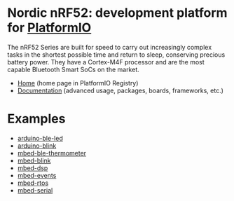 
# Nordic nRF52: development platform for [PlatformIO](https://platformio.org)

The nRF52 Series are built for speed to carry out increasingly complex tasks in the shortest possible time and return to sleep, conserving precious battery power. They have a Cortex-M4F processor and are the most capable Bluetooth Smart SoCs on the market. 

* [Home](https://platformio.org/platforms/nordicnrf52) (home page in PlatformIO Registry)
* [Documentation](http://docs.platformio.org/page/platforms/nordicnrf52.html) (advanced usage, packages, boards, frameworks, etc.)

# Examples

* [arduino-ble-led](https://github.com/platformio/platform-nordicnrf52/tree/master/examples/arduino-ble-led)
* [arduino-blink](https://github.com/platformio/platform-nordicnrf52/tree/master/examples/arduino-blink)
* [mbed-ble-thermometer](https://github.com/platformio/platform-nordicnrf52/tree/master/examples/mbed-ble-thermometer)
* [mbed-blink](https://github.com/platformio/platform-nordicnrf52/tree/master/examples/mbed-blink)
* [mbed-dsp](https://github.com/platformio/platform-nordicnrf52/tree/master/examples/mbed-dsp)
* [mbed-events](https://github.com/platformio/platform-nordicnrf52/tree/master/examples/mbed-events)
* [mbed-rtos](https://github.com/platformio/platform-nordicnrf52/tree/master/examples/mbed-rtos)
* [mbed-serial](https://github.com/platformio/platform-nordicnrf52/tree/master/examples/mbed-serial)
